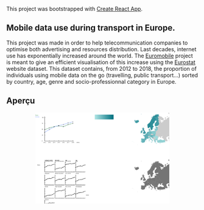 This project was bootstrapped with [Create React App](https://github.com/facebookincubator/create-react-app).
## Mobile data use during transport in Europe.
This project was made in order to help telecommunication companies to optimise both advertising and resources distribution. Last decades, internet use has exponentially increased around the world. The [Euromobile]() project is meant to give an efficient visualisation of this increase using the [Eurostat](https://ec.europa.eu/eurostat/fr/data/database) website dataset. This dataset contains, from 2012 to 2018, the proportion of individuals using mobile data on the go (travelling, public transport...) sorted by country, age, genre and socio-professionnal category in Europe.
## Aperçu
<p align="center">
	<img src="src/appercu.png" width="70%" height="auto"/>
</p>
